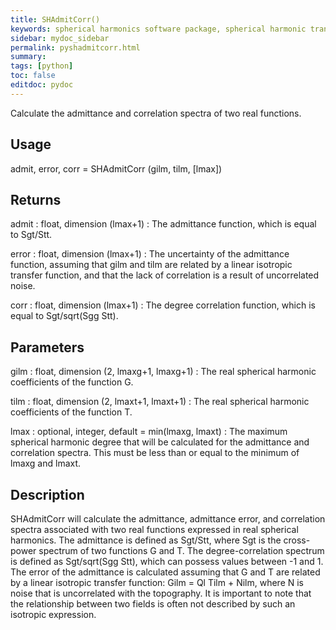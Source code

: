 ```yaml
---
title: SHAdmitCorr()
keywords: spherical harmonics software package, spherical harmonic transform, legendre functions, multitaper spectral analysis, Python, gravity, magnetic field
sidebar: mydoc_sidebar
permalink: pyshadmitcorr.html
summary:
tags: [python]
toc: false
editdoc: pydoc
---
```


Calculate the admittance and correlation spectra of two real functions.

## Usage

admit, error, corr = SHAdmitCorr (gilm, tilm, [lmax])

## Returns

admit : float, dimension (lmax+1)
:   The admittance function, which is equal to Sgt/Stt.

error : float, dimension (lmax+1)
:   The uncertainty of the admittance function, assuming that gilm and tilm are related by a linear isotropic transfer function, and that the lack of correlation is a result of uncorrelated noise.

corr : float, dimension (lmax+1)
:   The degree correlation function, which is equal to Sgt/sqrt(Sgg Stt).

## Parameters

gilm : float, dimension (2, lmaxg+1, lmaxg+1)
:   The real spherical harmonic coefficients of the function G.

tilm : float, dimension (2, lmaxt+1, lmaxt+1)
:   The real spherical harmonic coefficients of the function T.

lmax : optional, integer, default = min(lmaxg, lmaxt)
:   The maximum spherical harmonic degree that will be calculated for the admittance and correlation spectra. This must be less than or equal to the minimum of lmaxg and lmaxt.

## Description

SHAdmitCorr will calculate the admittance, admittance error, and correlation spectra associated with two real functions expressed in real spherical harmonics. The admittance is defined as Sgt/Stt, where Sgt is the cross-power spectrum of two functions G and T. The degree-correlation spectrum is defined as Sgt/sqrt(Sgg Stt), which can possess values between -1 and 1. The error of the admittance is calculated assuming that G and T are related by a linear isotropic transfer function: Gilm = Ql Tilm + Nilm, where N is noise that is uncorrelated with the topography. It is important to note that the relationship between two fields is often not described by such an isotropic expression.
